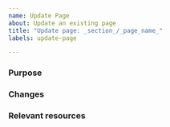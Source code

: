 ```yaml
---
name: Update Page
about: Update an existing page
title: "Update page: _section_/_page_name_"
labels: update-page

---
```


### Purpose


### Changes


### Relevant resources

